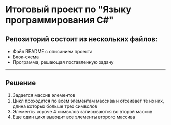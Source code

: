 # Итоговый проект по "Языку программирования C#"
## Репозиторий состоит из нескольких файлов:

- Файл README с описанием проекта
- Блок-схема 
- Программа, решающая поставленную задачу

---
## Решение
1) Задается массив элементов
2) Цикл проходится по всем элементам массива и отсеивает те из них, длина которых больше трех символов
3) Элементы короче 4 символов записываются во второй массив
4) Еще один цикл выводит все элементы второго массива